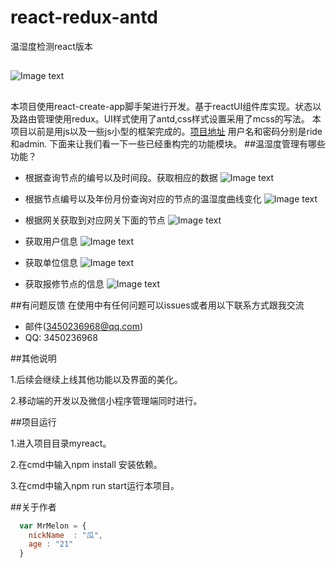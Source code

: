 # react-redux-antd
温湿度检测react版本
##
![Image text](https://github.com/sixiaodong123/img/blob/master/login.png?raw=true)
##
本项目使用react-create-app脚手架进行开发。基于reactUI组件库实现。状态以及路由管理使用redux。UI样式使用了antd,css样式设置采用了mcss的写法。
本项目以前是用js以及一些js小型的框架完成的。[项目地址](http://47.100.113.55:8080/th/static/login.html)
用户名和密码分别是ride和admin.
下面来让我们看一下一些已经重构完的功能模块。
##温湿度管理有哪些功能？

* 根据查询节点的编号以及时间段。获取相应的数据
![Image text](https://github.com/sixiaodong123/img/blob/master/2018-05-30_133618.png?raw=true)

* 根据节点编号以及年份月份查询对应的节点的温湿度曲线变化
![Image text](https://github.com/sixiaodong123/img/blob/master/2018-05-30_135015.png?raw=true)
* 根据网关获取到对应网关下面的节点 
![Image text](https://github.com/sixiaodong123/img/blob/master/2018-05-30_134037.png?raw=true)
* 获取用户信息
![Image text](https://github.com/sixiaodong123/img/blob/master/2018-05-30_134124.png?raw=true)
* 获取单位信息
![Image text](https://github.com/sixiaodong123/img/blob/master/2018-05-30_134140.png?raw=true)
* 获取报修节点的信息
![Image text](https://github.com/sixiaodong123/img/blob/master/2018-05-30_134151.png?raw=true)


##有问题反馈
在使用中有任何问题可以issues或者用以下联系方式跟我交流

* 邮件(3450236968@qq.com)
* QQ: 3450236968


##其他说明

1.后续会继续上线其他功能以及界面的美化。

2.移动端的开发以及微信小程序管理端同时进行。


##项目运行

   1.进入项目目录myreact。

   2.在cmd中输入npm install 安装依赖。

   3.在cmd中输入npm  run  start运行本项目。
    
##关于作者
```javascript
  var MrMelon = {
    nickName  : "瓜",
    age : "21"
  }
```


